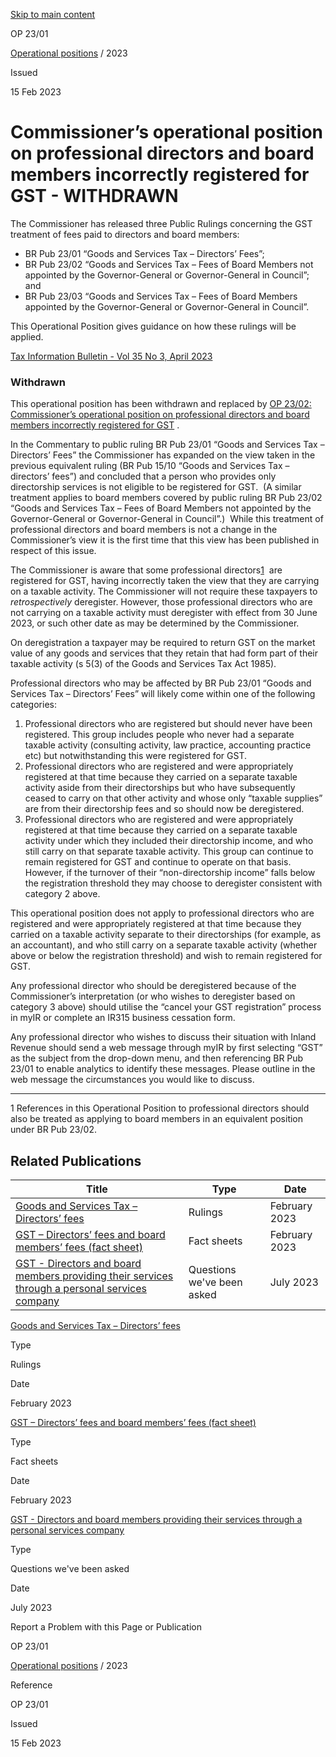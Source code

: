 [Skip to main content](#main-content-tt)

OP 23/01

[Operational positions](/publications#f-ttTypeFacet=Operational%20positions&sort=%40irscttissuedatetime%20descending&numberOfResults=25)
 / 2023

Issued

15 Feb 2023

Commissioner’s operational position on professional directors and board members incorrectly registered for GST - WITHDRAWN
==========================================================================================================================

The Commissioner has released three Public Rulings concerning the GST treatment of fees paid to directors and board members:

*   BR Pub 23/01 “Goods and Services Tax – Directors’ Fees”;
*   BR Pub 23/02 “Goods and Services Tax – Fees of Board Members not appointed by the Governor-General or Governor-General in Council”; and
*   BR Pub 23/03 “Goods and Services Tax – Fees of Board Members appointed by the Governor-General or Governor-General in Council”.

This Operational Position gives guidance on how these rulings will be applied.

[Tax Information Bulletin - Vol 35 No 3, April 2023](/tib/volume-35---2023/tib-vol35-no3)

### Withdrawn

This operational position has been withdrawn and replaced by [OP 23/02: Commissioner’s operational position on professional directors and board members incorrectly registered for GST](/operational-positions/2023/op-23-02)
.

In the Commentary to public ruling BR Pub 23/01 “Goods and Services Tax – Directors’ Fees” the Commissioner has expanded on the view taken in the previous equivalent ruling (BR Pub 15/10 “Goods and Services Tax – directors’ fees”) and concluded that a person who provides only directorship services is not eligible to be registered for GST.  (A similar treatment applies to board members covered by public ruling BR Pub 23/02 “Goods and Services Tax – Fees of Board Members not appointed by the Governor-General or Governor-General in Council”.)  While this treatment of professional directors and board members is not a change in the Commissioner’s view it is the first time that this view has been published in respect of this issue.

The Commissioner is aware that some professional directors[1](#footnote)
 are registered for GST, having incorrectly taken the view that they are carrying on a taxable activity. The Commissioner will not require these taxpayers to _retrospectively_ deregister. However, those professional directors who are not carrying on a taxable activity must deregister with effect from 30 June 2023, or such other date as may be determined by the Commissioner. 

On deregistration a taxpayer may be required to return GST on the market value of any goods and services that they retain that had form part of their taxable activity (s 5(3) of the Goods and Services Tax Act 1985). 

Professional directors who may be affected by BR Pub 23/01 “Goods and Services Tax – Directors’ Fees” will likely come within one of the following categories:

1.  Professional directors who are registered but should never have been registered. This group includes people who never had a separate taxable activity (consulting activity, law practice, accounting practice etc) but notwithstanding this were registered for GST.
2.  Professional directors who are registered and were appropriately registered at that time because they carried on a separate taxable activity aside from their directorships but who have subsequently ceased to carry on that other activity and whose only “taxable supplies” are from their directorship fees and so should now be deregistered.
3.  Professional directors who are registered and were appropriately registered at that time because they carried on a separate taxable activity under which they included their directorship income, and who still carry on that separate taxable activity. This group can continue to remain registered for GST and continue to operate on that basis. However, if the turnover of their “non-directorship income” falls below the registration threshold they may choose to deregister consistent with category 2 above.

This operational position does not apply to professional directors who are registered and were appropriately registered at that time because they carried on a taxable activity separate to their directorships (for example, as an accountant), and who still carry on a separate taxable activity (whether above or below the registration threshold) and wish to remain registered for GST.

Any professional director who should be deregistered because of the Commissioner’s interpretation (or who wishes to deregister based on category 3 above) should utilise the “cancel your GST registration” process in myIR or complete an IR315 business cessation form.

Any professional director who wishes to discuss their situation with Inland Revenue should send a web message through myIR by first selecting “GST” as the subject from the drop-down menu, and then referencing BR Pub 23/01 to enable analytics to identify these messages. Please outline in the web message the circumstances you would like to discuss.

* * *

1 References in this Operational Position to professional directors should also be treated as applying to board members in an equivalent position under BR Pub 23/02.

Related Publications
--------------------

| Title | Type | Date |
| --- | --- | --- |
| [Goods and Services Tax – Directors’ fees](/rulings/public/2023/br-pub-23-01---23-03) | Rulings | February 2023 |
| [GST – Directors’ fees and board members’ fees (fact sheet)](/fact-sheets/2023/br-pub-23-01---23-03-fs) | Fact sheets | February 2023 |
| [GST - Directors and board members providing their services through a personal services company](/questions-we-ve-been-asked/2023/qb-23-07) | Questions we've been asked | July 2023 |

[Goods and Services Tax – Directors’ fees](/rulings/public/2023/br-pub-23-01---23-03)

Type

Rulings

Date

February 2023

[GST – Directors’ fees and board members’ fees (fact sheet)](/fact-sheets/2023/br-pub-23-01---23-03-fs)

Type

Fact sheets

Date

February 2023

[GST - Directors and board members providing their services through a personal services company](/questions-we-ve-been-asked/2023/qb-23-07)

Type

Questions we've been asked

Date

July 2023

Report a Problem with this Page or Publication

OP 23/01

[Operational positions](/publications#f-ttTypeFacet=Operational%20positions&sort=%40irscttissuedatetime%20descending&numberOfResults=25)
 / 2023

Reference

OP 23/01

Issued

15 Feb 2023